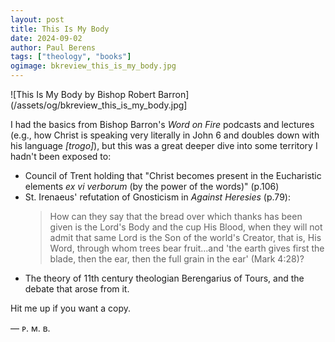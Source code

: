 ```yaml
---
layout: post
title: This Is My Body
date: 2024-09-02
author: Paul Berens
tags: ["theology", "books"]
ogimage: bkreview_this_is_my_body.jpg
---
```

![This Is My Body by Bishop Robert Barron](/assets/og/bkreview_this_is_my_body.jpg]

I had the basics from Bishop Barron's *Word on Fire* podcasts and lectures (e.g., how Christ is speaking very literally in John 6 and doubles down with his language *[trogo]*), but this was a great deeper dive into some territory I hadn't been exposed to:
- Council of Trent holding that "Christ becomes present in the Eucharistic elements *ex vi verborum* (by the power of the words)" (p.106)
- St. Irenaeus' refutation of Gnosticism in *Against Heresies* (p.79):
	> How can they say that the bread over which thanks has been given is the Lord's Body and the cup His Blood, when they will not admit that same Lord is the Son of the world's Creator, that is, His Word, through whom trees bear fruit...and 'the earth gives first the blade, then the ear, then the full grain in the ear' (Mark 4:28)?
- The theory of 11th century theologian Berengarius of Tours, and the debate that arose from it.

Hit me up if you want a copy.

— ᴘ. ᴍ. ʙ.